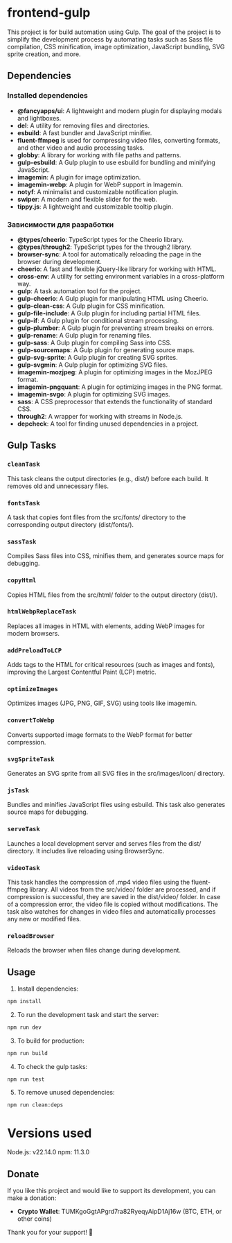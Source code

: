 # frontend-gulp

This project is for build automation using Gulp. The goal of the project is to simplify the development process by
automating tasks such as Sass file compilation, CSS minification, image optimization, JavaScript bundling, SVG sprite
creation, and more.

## Dependencies

### Installed dependencies

- **@fancyapps/ui**: A lightweight and modern plugin for displaying modals and lightboxes.
- **del**: A utility for removing files and directories.
- **esbuild**: A fast bundler and JavaScript minifier.
- **fluent-ffmpeg** is used for compressing video files, converting formats, and other video and audio processing tasks.
- **globby**: A library for working with file paths and patterns.
- **gulp-esbuild**: A Gulp plugin to use esbuild for bundling and minifying JavaScript.
- **imagemin**: A plugin for image optimization.
- **imagemin-webp**: A plugin for WebP support in Imagemin.
- **notyf**: A minimalist and customizable notification plugin.
- **swiper**: A modern and flexible slider for the web.
- **tippy.js**: A lightweight and customizable tooltip plugin.

### Зависимости для разработки

- **@types/cheerio**: TypeScript types for the Cheerio library.
- **@types/through2**: TypeScript types for the through2 library.
- **browser-sync**: A tool for automatically reloading the page in the browser during development.
- **cheerio**: A fast and flexible jQuery-like library for working with HTML.
- **cross-env**: A utility for setting environment variables in a cross-platform way.
- **gulp**: A task automation tool for the project.
- **gulp-cheerio**: A Gulp plugin for manipulating HTML using Cheerio.
- **gulp-clean-css**: A Gulp plugin for CSS minification.
- **gulp-file-include**: A Gulp plugin for including partial HTML files.
- **gulp-if**: A Gulp plugin for conditional stream processing.
- **gulp-plumber**: A Gulp plugin for preventing stream breaks on errors.
- **gulp-rename**: A Gulp plugin for renaming files.
- **gulp-sass**: A Gulp plugin for compiling Sass into CSS.
- **gulp-sourcemaps**: A Gulp plugin for generating source maps.
- **gulp-svg-sprite**: A Gulp plugin for creating SVG sprites.
- **gulp-svgmin**: A Gulp plugin for optimizing SVG files.
- **imagemin-mozjpeg**: A plugin for optimizing images in the MozJPEG format.
- **imagemin-pngquant**: A plugin for optimizing images in the PNG format.
- **imagemin-svgo**: A plugin for optimizing SVG images.
- **sass**: A CSS preprocessor that extends the functionality of standard CSS.
- **through2**: A wrapper for working with streams in Node.js.
- **depcheck**: A tool for finding unused dependencies in a project.

## Gulp Tasks

### `cleanTask`

This task cleans the output directories (e.g., dist/) before each build. It removes old and unnecessary files.

### `fontsTask`

A task that copies font files from the src/fonts/ directory to the corresponding output directory (dist/fonts/).

### `sassTask`

Compiles Sass files into CSS, minifies them, and generates source maps for debugging.

### `copyHtml`

Copies HTML files from the src/html/ folder to the output directory (dist/).

### `htmlWebpReplaceTask`

Replaces all images in HTML with <picture> elements, adding WebP images for modern browsers.

### `addPreloadToLCP`

Adds <link rel="preload"> tags to the HTML for critical resources (such as images and fonts), improving the Largest
Contentful Paint (LCP) metric.

### `optimizeImages`

Optimizes images (JPG, PNG, GIF, SVG) using tools like imagemin.

### `convertToWebp`

Converts supported image formats to the WebP format for better compression.

### `svgSpriteTask`

Generates an SVG sprite from all SVG files in the src/images/icon/ directory.

### `jsTask`

Bundles and minifies JavaScript files using esbuild. This task also generates source maps for debugging.

### `serveTask`

Launches a local development server and serves files from the dist/ directory. It includes live reloading using
BrowserSync.

### `videoTask`

This task handles the compression of .mp4 video files using the fluent-ffmpeg library. All videos from the src/video/
folder are processed, and if compression is successful, they are saved in the dist/video/ folder. In case of a
compression error, the video file is copied without modifications. The task also watches for changes in video files and
automatically processes any new or modified files.

### `reloadBrowser`

Reloads the browser when files change during development.

## Usage

1. Install dependencies:

```bash
npm install
```

2. To run the development task and start the server:

```bash
npm run dev
```

3. To build for production:

```bash
npm run build
```

4. To check the gulp tasks:

```bash
npm run test 
```

5. To remove unused dependencies:

```bash
npm run clean:deps 
```

# Versions used

Node.js: v22.14.0
npm: 11.3.0

## Donate

If you like this project and would like to support its development, you can make a donation:

- **Crypto Wallet**: TUMKgoGgtAPgrd7ra82RyeqyAipD1Aj16w
  (BTC, ETH, or other coins)

Thank you for your support! 🙏